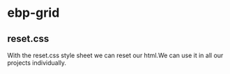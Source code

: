# ebp-grid

## reset.css

With the reset.css style sheet we can reset our html.We can use it in all our projects individually.